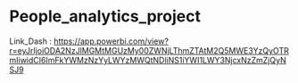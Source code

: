 # People_analytics_project
Link_Dash : https://app.powerbi.com/view?r=eyJrIjoiODA2NzJlMGMtMGUzMy00ZWNjLThmZTAtM2Q5MWE3YzQyOTRmIiwidCI6ImFkYWMzNzYyLWYzMWQtNDliNS1iYWI1LWY3NjcxNzZmZjQyNSJ9
